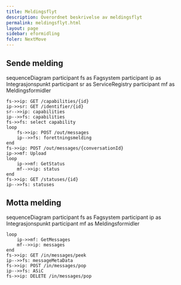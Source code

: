 ```yaml
---
title: Meldingsflyt
description: Overordnet beskrivelse av meldingsflyt
permalink: meldingsflyt.html
layout: page
sidebar: eformidling
foler: NextMove
---
```


## Sende melding

<div class="mermaid">

sequenceDiagram
    participant fs as Fagsystem
    participant ip as Integrasjonspunkt
    participant sr as ServiceRegistry
    participant mf  as Meldingsformidler

    
    fs->>ip: GET /capabilities/{id}
    ip->>sr: GET /identifier/{id}
    sr-->>ip: capabilities
    ip-->>fs: capabilities
    fs->>fs: select capability
    loop
        fs->>ip: POST /out/messages
        ip-->>fs: forettningsmelding
    end
    fs->>ip: POST /out/messages/{conversationId}
    ip->>mf: Upload
    loop 
        ip->>mf: GetStatus
        mf-->>ip: status
    end
    fs->>ip: GET /statuses/{id}
    ip-->>fs: statuses

</div>

## Motta melding

<div class="mermaid">

sequenceDiagram
    participant fs as Fagsystem
    participant ip as Integrasjonspunkt
    participant mf  as Meldingsformidler

    loop
        ip->>mf: GetMessages
        mf-->>ip: messages
    end
    fs->>ip: GET /in/messages/peek 
    ip-->>fs: messageMetaData
    fs->>ip: POST /in/messages/pop
    ip-->>fs: ASiC
    fs->>ip: DELETE /in/messages/pop

</div>


    
